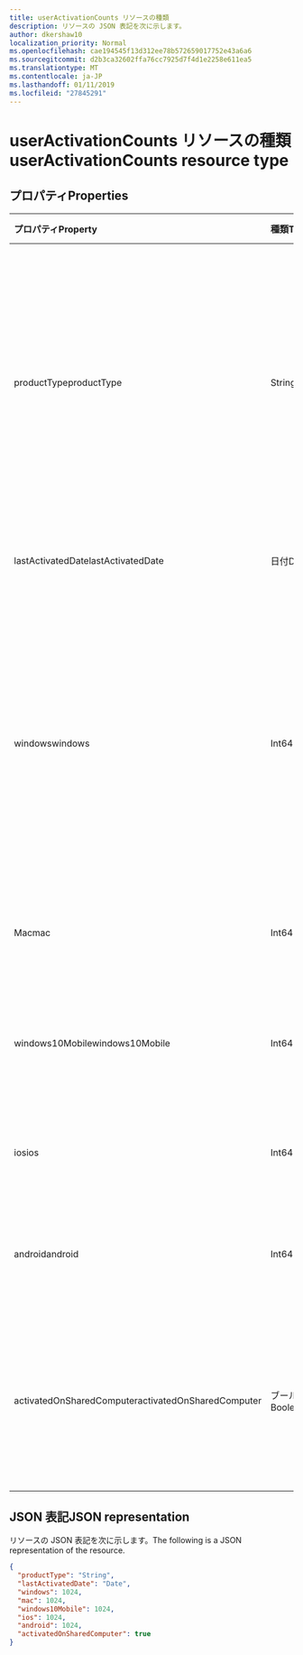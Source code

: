 ```yaml
---
title: userActivationCounts リソースの種類
description: リソースの JSON 表記を次に示します。
author: dkershaw10
localization_priority: Normal
ms.openlocfilehash: cae194545f13d312ee78b572659017752e43a6a6
ms.sourcegitcommit: d2b3ca32602ffa76cc7925d7f4d1e2258e611ea5
ms.translationtype: MT
ms.contentlocale: ja-JP
ms.lasthandoff: 01/11/2019
ms.locfileid: "27845291"
---
```

# <a name="useractivationcounts-resource-type"></a><span data-ttu-id="d121b-103">userActivationCounts リソースの種類</span><span class="sxs-lookup"><span data-stu-id="d121b-103">userActivationCounts resource type</span></span>

## <a name="properties"></a><span data-ttu-id="d121b-104">プロパティ</span><span class="sxs-lookup"><span data-stu-id="d121b-104">Properties</span></span>

| <span data-ttu-id="d121b-105">プロパティ</span><span class="sxs-lookup"><span data-stu-id="d121b-105">Property</span></span>          | <span data-ttu-id="d121b-106">種類</span><span class="sxs-lookup"><span data-stu-id="d121b-106">Type</span></span>   | <span data-ttu-id="d121b-107">説明</span><span class="sxs-lookup"><span data-stu-id="d121b-107">Description</span></span>                              |
| :---------------- | :----- | ---------------------------------------- |
| <span data-ttu-id="d121b-108">productType</span><span class="sxs-lookup"><span data-stu-id="d121b-108">productType</span></span>       | <span data-ttu-id="d121b-109">String</span><span class="sxs-lookup"><span data-stu-id="d121b-109">String</span></span> | <span data-ttu-id="d121b-110">「Office 365 用リソース"、「プロジェクト クライアント」など、製品の種類または"Office 365"の Visio Pro です。</span><span class="sxs-lookup"><span data-stu-id="d121b-110">The product type, such as "Office 365 ProPlus", "Project Client", or "Visio Pro for Office 365".</span></span> |
| <span data-ttu-id="d121b-111">lastActivatedDate</span><span class="sxs-lookup"><span data-stu-id="d121b-111">lastActivatedDate</span></span> | <span data-ttu-id="d121b-112">日付</span><span class="sxs-lookup"><span data-stu-id="d121b-112">Date</span></span>   | <span data-ttu-id="d121b-113">最新のアクティブ化の日付です。</span><span class="sxs-lookup"><span data-stu-id="d121b-113">The date of the latest activation.</span></span>       |
| <span data-ttu-id="d121b-114">windows</span><span class="sxs-lookup"><span data-stu-id="d121b-114">windows</span></span>           | <span data-ttu-id="d121b-115">Int64</span><span class="sxs-lookup"><span data-stu-id="d121b-115">Int64</span></span>  | <span data-ttu-id="d121b-116">[Windows のライセンス認証の数です。</span><span class="sxs-lookup"><span data-stu-id="d121b-116">The activation count on Windows.</span></span> <span data-ttu-id="d121b-117">この数値には、任意の Windows コンピューターですべてのアクティブ化が含まれます。</span><span class="sxs-lookup"><span data-stu-id="d121b-117">This number includes every activation on any Windows computer.</span></span> |
| <span data-ttu-id="d121b-118">Mac</span><span class="sxs-lookup"><span data-stu-id="d121b-118">mac</span></span>               | <span data-ttu-id="d121b-119">Int64</span><span class="sxs-lookup"><span data-stu-id="d121b-119">Int64</span></span>  | <span data-ttu-id="d121b-120">Mac OS のライセンス認証の数です。</span><span class="sxs-lookup"><span data-stu-id="d121b-120">The activation count on Mac OS.</span></span>          |
| <span data-ttu-id="d121b-121">windows10Mobile</span><span class="sxs-lookup"><span data-stu-id="d121b-121">windows10Mobile</span></span>   | <span data-ttu-id="d121b-122">Int64</span><span class="sxs-lookup"><span data-stu-id="d121b-122">Int64</span></span>  | <span data-ttu-id="d121b-123">ライセンス認証カウント 10 の Windows のモバイルです。</span><span class="sxs-lookup"><span data-stu-id="d121b-123">The activation count on Windows 10 mobile.</span></span> |
| <span data-ttu-id="d121b-124">ios</span><span class="sxs-lookup"><span data-stu-id="d121b-124">ios</span></span>               | <span data-ttu-id="d121b-125">Int64</span><span class="sxs-lookup"><span data-stu-id="d121b-125">Int64</span></span>  | <span data-ttu-id="d121b-126">IOS のライセンス認証の数です。</span><span class="sxs-lookup"><span data-stu-id="d121b-126">The activation count on iOS.</span></span>             |
| <span data-ttu-id="d121b-127">android</span><span class="sxs-lookup"><span data-stu-id="d121b-127">android</span></span>           | <span data-ttu-id="d121b-128">Int64</span><span class="sxs-lookup"><span data-stu-id="d121b-128">Int64</span></span>  | <span data-ttu-id="d121b-129">Android デバイス上のアクティブ化の数。</span><span class="sxs-lookup"><span data-stu-id="d121b-129">The activation count on an Android device.</span></span>  |
| <span data-ttu-id="d121b-130">activatedOnSharedComputer</span><span class="sxs-lookup"><span data-stu-id="d121b-130">activatedOnSharedComputer</span></span>   | <span data-ttu-id="d121b-131">ブール型</span><span class="sxs-lookup"><span data-stu-id="d121b-131">Boolean</span></span> | <span data-ttu-id="d121b-132">ユーザーが共有する前にコンピューターに製品を使用する場合は true にします。</span><span class="sxs-lookup"><span data-stu-id="d121b-132">True if the user used the product on a shared computer before.</span></span> |

## <a name="json-representation"></a><span data-ttu-id="d121b-133">JSON 表記</span><span class="sxs-lookup"><span data-stu-id="d121b-133">JSON representation</span></span>

<span data-ttu-id="d121b-134">リソースの JSON 表記を次に示します。</span><span class="sxs-lookup"><span data-stu-id="d121b-134">The following is a JSON representation of the resource.</span></span>

<!-- {
  "blockType": "resource",
  "@odata.type": "microsoft.graph.userActivationCounts"
} -->

```json
{
  "productType": "String", 
  "lastActivatedDate": "Date", 
  "windows": 1024, 
  "mac": 1024, 
  "windows10Mobile": 1024, 
  "ios": 1024, 
  "android": 1024,
  "activatedOnSharedComputer": true 
}
```
